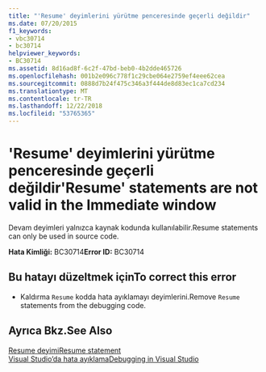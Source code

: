 ```yaml
---
title: "'Resume' deyimlerini yürütme penceresinde geçerli değildir"
ms.date: 07/20/2015
f1_keywords:
- vbc30714
- bc30714
helpviewer_keywords:
- BC30714
ms.assetid: 8d16ad8f-6c2f-47bd-beb0-4b2dde465726
ms.openlocfilehash: 001b2e096c778f1c29cbe064e2759ef4eee62cea
ms.sourcegitcommit: 0888d7b24f475c346a3f444de8d83ec1ca7cd234
ms.translationtype: MT
ms.contentlocale: tr-TR
ms.lasthandoff: 12/22/2018
ms.locfileid: "53765365"
---
```

# <a name="resume-statements-are-not-valid-in-the-immediate-window"></a><span data-ttu-id="ca32b-102">'Resume' deyimlerini yürütme penceresinde geçerli değildir</span><span class="sxs-lookup"><span data-stu-id="ca32b-102">'Resume' statements are not valid in the Immediate window</span></span>
<span data-ttu-id="ca32b-103">Devam deyimleri yalnızca kaynak kodunda kullanılabilir.</span><span class="sxs-lookup"><span data-stu-id="ca32b-103">Resume statements can only be used in source code.</span></span>  
  
 <span data-ttu-id="ca32b-104">**Hata Kimliği:** BC30714</span><span class="sxs-lookup"><span data-stu-id="ca32b-104">**Error ID:** BC30714</span></span>  
  
## <a name="to-correct-this-error"></a><span data-ttu-id="ca32b-105">Bu hatayı düzeltmek için</span><span class="sxs-lookup"><span data-stu-id="ca32b-105">To correct this error</span></span>  
  
-   <span data-ttu-id="ca32b-106">Kaldırma `Resume` kodda hata ayıklamayı deyimlerini.</span><span class="sxs-lookup"><span data-stu-id="ca32b-106">Remove `Resume` statements from the debugging code.</span></span>  
  
## <a name="see-also"></a><span data-ttu-id="ca32b-107">Ayrıca Bkz.</span><span class="sxs-lookup"><span data-stu-id="ca32b-107">See Also</span></span>  
 [<span data-ttu-id="ca32b-108">Resume deyimi</span><span class="sxs-lookup"><span data-stu-id="ca32b-108">Resume statement</span></span>](~/docs/visual-basic/language-reference/statements/resume-statement.md)  
 [<span data-ttu-id="ca32b-109">Visual Studio’da hata ayıklama</span><span class="sxs-lookup"><span data-stu-id="ca32b-109">Debugging in Visual Studio</span></span>](/visualstudio/debugger/debugging-in-visual-studio)
